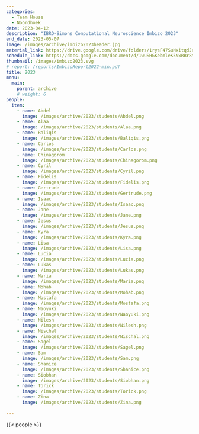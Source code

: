 ```yaml
---
categories:
  - Team House
  - Noordhoek
date: 2023-04-12
description: "IBRO-Simons Computational Neuroscience Imbizo 2023"
end_date: 2023-05-07
image: /images/archive/imbizo2023header.jpg
material_link: https://drive.google.com/drive/folders/1rysF47SuNxitqdJeQLTDEJicN0v1ioLm
schedule_link: https://docs.google.com/document/d/1wuSHGKebmleK5NxRBr8Y4oZ0DjzFKmv6rxJW0eL8rCM/edit?usp=sharing
thumbnail: /images/imbizo2023.svg
# report: /reports/ImbizoReport2022-min.pdf
title: 2023
menu:
  main:
    parent: archive
    # weight: 6
people:
  item:
    - name: Abdel
      image: /images/archive/2023/students/Abdel.png  
    - name: Alaa
      image: /images/archive/2023/students/Alaa.png  
    - name: Baliqis
      image: /images/archive/2023/students/Baliqis.png  
    - name: Carlos
      image: /images/archive/2023/students/Carlos.png  
    - name: Chinagorom
      image: /images/archive/2023/students/Chinagorom.png  
    - name: Cyril
      image: /images/archive/2023/students/Cyril.png  
    - name: Fidelis
      image: /images/archive/2023/students/Fidelis.png  
    - name: Gertrude
      image: /images/archive/2023/students/Gertrude.png  
    - name: Isaac
      image: /images/archive/2023/students/Isaac.png  
    - name: Jane
      image: /images/archive/2023/students/Jane.png 
    - name: Jesus
      image: /images/archive/2023/students/Jesus.png  
    - name: Kyra
      image: /images/archive/2023/students/Kyra.png  
    - name: Lisa
      image: /images/archive/2023/students/Lisa.png  
    - name: Lucia
      image: /images/archive/2023/students/Lucia.png  
    - name: Lukas
      image: /images/archive/2023/students/Lukas.png  
    - name: Maria
      image: /images/archive/2023/students/Maria.png  
    - name: Mohab
      image: /images/archive/2023/students/Mohab.png  
    - name: Mostafa
      image: /images/archive/2023/students/Mostafa.png  
    - name: Naoyuki
      image: /images/archive/2023/students/Naoyuki.png  
    - name: Nilesh
      image: /images/archive/2023/students/Nilesh.png  
    - name: Nischal
      image: /images/archive/2023/students/Nischal.png  
    - name: Sagel
      image: /images/archive/2023/students/Sagel.png  
    - name: Sam
      image: /images/archive/2023/students/Sam.png  
    - name: Shanice
      image: /images/archive/2023/students/Shanice.png  
    - name: Siobhan
      image: /images/archive/2023/students/Siobhan.png  
    - name: Torick
      image: /images/archive/2023/students/Torick.png  
    - name: Zina
      image: /images/archive/2023/students/Zina.png

---
```


<!--more-->
{{< people >}}
